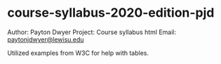 # course-syllabus-2020-edition-pjd
Author: Payton Dwyer
Project: Course syllabus html
Email: paytonjdwyer@lewisu.edu

Utilized examples from W3C for help with tables.
